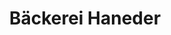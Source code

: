 ---
title: "Bäckerei Haneder"
url: /sankt-oswald-bei-freistadt/baeckerei-haneder/
shop: Bäckerei
---